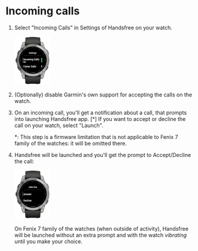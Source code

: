 # Incoming calls

1.   Select "Incoming Calls" in Settings of Handsfree on your watch.
     
     
     <img src="../WatchApp/extras/Connect-IQ-Store/Screenshots/Cropped/fenix7-Settings-Incoming-Calls.jpg" alt="fenix7-Settings-Incoming-Calls" width="20%" /> 
     
2.   (Optionally) disable Garmin's own support for accepting the calls on the watch.

3.   On an incoming call, you'll get a notification about a call, that prompts into launching Handsfree app. [*]
     If you want to accept or decline the call on your watch, select "Launch".

     *: This step is a firmware limitation that is not applicable to Fenix 7 family of the watches: it will be omitted there.

4.   Handsfree will be launched and you'll get the prompt to Accept/Decline the call:
     
     
     <img src="../WatchApp/extras/Connect-IQ-Store/Screenshots/Cropped/fenix7-Incoming-Call.jpg" alt="fenix7-Incoming-Call" width="20%" /> 
     
     On Fenix 7 family of the watches (when outside of activity), Handsfree will be launched without an extra prompt and with the watch *vibrating* until you make your choice.

